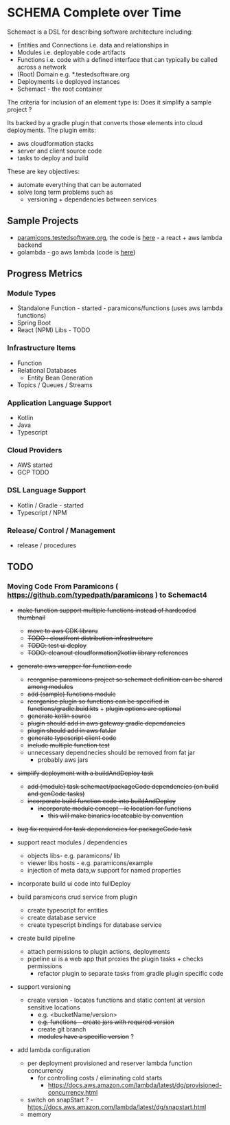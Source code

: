 # SCHEMA Complete over Time

Schemact is a DSL for describing software architecture including:
- Entities and Connections i.e. data and relationships in 
- Modules i.e. deployable code artifacts
- Functions i.e. code with a defined interface that can typically be called across a network 
- (Root) Domain e.g. *.testedsoftware.org
- Deployments i.e deployed instances
- Schemact - the root container

The criteria for inclusion of an element type is: Does it simplify a sample project ?

Its backed by a gradle plugin that converts those elements into cloud deployments.
The plugin emits:
- aws cloudformation stacks
- server and client source code
- tasks to deploy and build

These are key objectives:
- automate everything that can be automated
- solve long term problems such as
  - versioning + dependencies between services

## Sample Projects
 - [paramicons.testedsoftware.org](https://paramicons.testedsoftware.org), the code is [here](https://github.com/typedpath/paramicons) - a react + aws lambda backend
 - golambda - go aws lambda (code is [here](samples/golambda))


## Progress Metrics

### Module Types
- Standalone Function - started - paramicons/functions (uses aws lambda functions)
- Spring Boot 
- React (NPM) Libs - TODO

### Infrastructure Items
- Function 
- Relational Databases
   -  Entity Bean Generation
- Topics / Queues / Streams

### Application Language Support
- Kotlin
- Java
- Typescript

### Cloud Providers
- AWS started
- GCP TODO

### DSL Language Support
- Kotlin / Gradle - started
- Typescript / NPM

### Release/ Control / Management
- release / procedures


## TODO
### Moving Code From Paramicons ( https://github.com/typedpath/paramicons ) to Schemact4 

- ~~make function support multiple functions instead of hardcoded thumbnail~~
  - ~~move to aws CDK libraru~~
  - ~~TODO : cloudfront distribution infrastructure~~
  - ~~TODO: test ui deploy~~
  - ~~TODO: cleanout cloudformation2kotlin library references~~ 
- ~~generate ~~aws~~ wrapper for function code~~
  - ~~reorganise paramicons project so schemact definition can be shared among modules~~ 
  - ~~add (sample) functions module~~
  - ~~reorganise plugin so functions can be specified in functions/gradle.buid.kts~~ +
       ~~plugin options are optional~~ 
  - ~~generate kotlin source~~
  - ~~plugin should add in aws gateway gradle dependancies~~
  - ~~plugin should add in aws fatJar~~
  - ~~generate typescript client code~~
  - ~~include multiple function test~~ 
  - unnecessary dependnecies should be removed from fat jar 
    - probably aws jars
- ~~simplify deployment with a buildAndDeploy task~~
  - ~~add (module) task schemact/packageCode dependencies (on build and genCode tasks)~~  
  - ~~incorporate build function code into buildAndDeploy~~
     - ~~incorporate module concept - ie location for functions~~
       - ~~this will make binaries locateable by convention~~
- ~~bug fix required for task dependencies for packageCode task~~
- support react modules / dependencies 
  - objects libs- e.g. paramicons/ lib
  - viewer libs hosts -  e.g. paramicons/example 
  - injection of meta data,w support for named properties
- incorporate build ui code into fullDeploy
- build paramicons crud service from plugin
  - create typescript for entities 
  - create database service
  - create typescript bindings for database service
 
- create build pipeline 
  - attach permissions to plugin actions, deployments  
  - pipeline ui is a web app that proxies the plugin tasks + checks permissions
    - refactor plugin to separate tasks from gradle plugin specific code 
- support versioning
  - create version - locates functions and static content at version sensitive locations
     - e.g. <bucketName/version>
     - ~~e.g. functions - create jars with required version~~
     - create git branch
     - ~~modules have a specific version~~ ? 
- add  lambda configuration
  - per deployment provisioned and reserver lambda function concurrency
    - for controlling costs / eliminating cold starts 
      - https://docs.aws.amazon.com/lambda/latest/dg/provisioned-concurrency.html 
  - switch on snapStart ? - https://docs.aws.amazon.com/lambda/latest/dg/snapstart.html
  - memory



